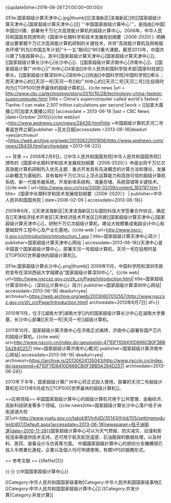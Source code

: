 {{update|time=2016-06-26T21:00:00+00:00}}

[[File:国家超级计算天津中心.jpg|thumb]][[滨海新区|滨海新区]]的[[国家超级计算天津中心|国家超级计算天津中心]]]]
'''中国国家超级计算中心'''，是指由[[中国|中国]]兴建、部署有千万亿次高效能计算机的超级计算中心。2006年，中华人民共和国国务院颁布的《国家中长期科学和技术发展规划纲要（2006-2020）》明确提出要掌握千万亿次高效能计算机研制的关键技术，并将“高效能计算机及网格服务环境”列为[[中国五年计划|“十一五”期间]]”863重大课题。截至2013年，中国共兴建了5座超算中心，其中[[国家超级计算天津中心|国家超级计算天津中心]]、[[国家超级计算长沙中心|长沙中心]]、[[国家超级计算济南中心|济南中心]]、[[国家超级计算广州中心|广州中心]]4家由[[中华人民共和国科学技术部|国家科技部]]牵头，[[国家超级计算深圳中心|深圳中心]]则由[[中国科学院|中国科学院]]牵头；而天津中心的[[天河一号|天河一号]]和广州中心的[[天河二号|天河二号]]在投用时均为[[TOP500|世界最快的超级计算机]]。<ref name="CBC28Oct10">{{cite news |url = http://www.cbc.ca/technology/story/2010/10/28/technology-china-fastest-supercomputer.html |title = China's supercomputer called world's fastest - Tianhe-1 can make 2,507 trillion calculations per second |work = [[加拿大廣播公司|加拿大廣播公司]] |accessdate = 2013-06-18 |last = CBC News |date=October 2010}}</ref><ref>{{cite web|url =http://www.apdnews.com/news/28439.html|title =中国超级计算机天河二号重返世界之巅|publisher =亚太日报|accessdate =2013-06-18|deadurl =yes|archiveurl =https://web.archive.org/web/20130622001606/http://www.apdnews.com/news/28439.html|archivedate =2013-06-22}}</ref>

== 背景 ==
2006年2月9日，[[中华人民共和国国务院|中华人民共和国国务院]]颁布的《国家中长期科学和技术发展规划纲要（2006-2020）》中提出将千万亿次高效能计算机研制列入优先主题：重点开发具有先进概念的计算方法和理论，发展以新概念为基础的、具有每秒千万亿次以上浮点运算能力和高效可信的超级计算机系统、新一代服务器系统，开发新体系结构、海量存储、系统容错等关键技术。<ref>{{cite web | url=http://www.gov.cn/jrzg/2006-02/09/content_183787.htm | title=《国家中长期科学和技术发展规划纲要（2006-2020）》 | publisher=中华人民共和国国务院 | date=2006-02-09 | accessdate=2013-06-18}}</ref>

2009年6月，[[天津滨海新区|天津滨海新区]]与国防科技大学签署合作协议，确定在[[天津经济技术开发区|天津经济技术开发区]]共建[[国家超级计算天津中心|国家超级计算天津中心]]，研制千万亿次超级计算机，建设大规模集成电路设计中心和基础软件工程中心及产业化基地。<ref name=tj>{{cite web | url=http://www.nscc-tj.gov.cn/introduction/introduction_1.asp | title=国家超级计算天津中心简介 | publisher=国家超级计算天津中心网站 | accessdate=2013-06-18}}</ref>天津中心是中国首个国家超级计算中心，部署天河一号超级计算机，天河一号在投用时是[[TOP500|世界最快的超级计算机]]。

[[File:国家超级计算长沙中心.png|thumb]]
2009年11月，中国科学院和深圳市政府宣布在深圳西丽大学城建设“国家超级计算深圳中心”。<ref>{{cite web| url=http://www.nsccsz.gov.cn/zh_cn/Page/Introduction.html| title=国家超级计算深圳中心（深圳云计算中心）简介| publisher=国家超级计算深圳中心网站| accessdate=2013-06-18| deadurl=yes| archiveurl=https://web.archive.org/web/20130607012557/http://www.nsccsz.gov.cn/zh_cn/Page/Introduction.html| archivedate=2013年6月7日| df=}}</ref>

2010年11月，位于[[湖南大学|湖南大学]]内的国家超级计算长沙中心在湖南大学奠基，长沙中心部署[[天河一号|天河一号]]超级计算机。

2011年10月，国家超级计算济南中心在济南正式揭牌，济南中心部署有国产芯片的超级计算机。<ref>{{cite web| url=http://www.nsccjn.cn/index.do;jsessionid=471DF11D8410D666CB0F3BB5A284D257| title=国家超级计算济南中心概况| publisher=国家超级计算济南中心网站| accessdate=2013-06-18| deadurl=yes| archiveurl=https://archive.is/20130624135043/http://www.nsccjn.cn/index.do;jsessionid=471DF11D8410D666CB0F3BB5A284D257| archivedate=2013-06-24}}</ref>

2013年下半年，国家超级计算广州中心将正式投入使用，部署的天河二号超级计算机在2013年6月成为[[TOP500|世界最快的超级计算机]]。

==应用领域==
中国国家超级计算中心的超级计算机可用于公共管理、金融经济、高新科技研发等多个领域。<ref>{{cite news|title=国家超级计算长沙中心落户桔子洲街道湖大校区|url=http://www.yuelu.gov.cn/tabid/81/InfoID/35143/frtid/105/settingmoduleid/407/Default.aspx|accessdate=2013-06-18|newspaper=桔子洲街道|date=2010-11-28}}</ref>国家超级计算中心可以为天气预报、防灾减灾、动漫和影视渲染等提供技术支持，还可用于航天航空遥感、石油勘探的数据处理，以及材料、医药、装备设计与仿真等方面。<ref name=tj/>
中國國家超級計算中心的部份分支機構現已投入半商業化進程，企業以及個人均可申請使用，有類VPS的服務形式。

== 参考文献 ==
{{Reflist|2}}

{{-}}
{{中国国家超级计算中心}}

[[Category:中华人民共和国国家级事物|Category:中华人民共和国国家级事物]]
[[Category:中华人民共和国国家超级计算中心|]]
[[Category:并发计算|Category:并发计算]]